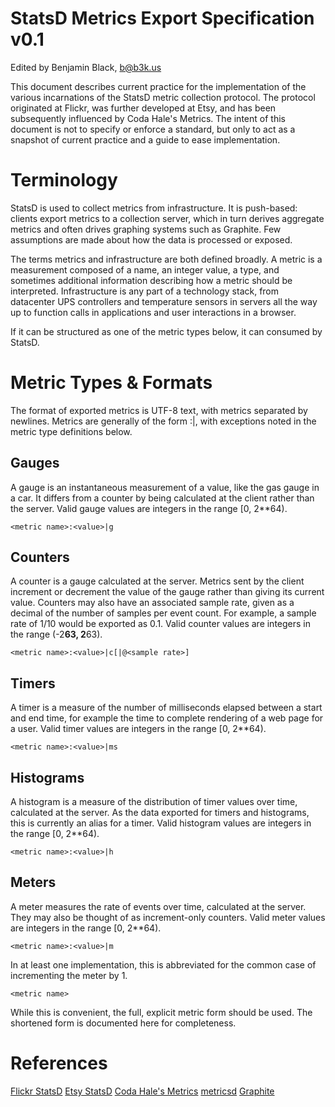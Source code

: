 StatsD Metrics Export Specification v0.1
========================================

Edited by Benjamin Black, <b@b3k.us>

This document describes current practice for the implementation of the various incarnations of the StatsD metric collection protocol.  The protocol originated at Flickr, was further developed at Etsy, and has been subsequently influenced by Coda Hale's Metrics.  The intent of this document is not to specify or enforce a standard, but only to act as a snapshot of current practice and a guide to ease implementation.


Terminology
===========

StatsD is used to collect metrics from infrastructure.  It is push-based: clients export metrics to a collection server, which in turn derives aggregate metrics and often drives graphing systems such as Graphite.  Few assumptions are made about how the data is processed or exposed.

The terms metrics and infrastructure are both defined broadly.  A metric is a measurement composed of a name, an integer value, a type, and sometimes additional information describing how a metric should be interpreted.  Infrastructure is any part of a technology stack, from datacenter UPS controllers and temperature sensors in servers all the way up to function calls in applications and user interactions in a browser.

If it can be structured as one of the metric types below, it can consumed by StatsD.


Metric Types & Formats
======================

The format of exported metrics is UTF-8 text, with metrics separated by newlines.  Metrics are generally of the form <metric name>:<value>|<type>, with exceptions noted in the metric type definitions below.

Gauges
------

A gauge is an instantaneous measurement of a value, like the gas gauge in a car.  It differs from a counter by being calculated at the client rather than the server.  Valid gauge values are integers in the range [0, 2**64).

	<metric name>:<value>|g

Counters
--------

A counter is a gauge calculated at the server.  Metrics sent by the client increment or decrement the value of the gauge rather than giving its current value.  Counters may also have an associated sample rate, given as a decimal of the number of samples per event count.  For example, a sample rate of 1/10 would be exported as 0.1.   Valid counter values are integers in the range (-2**63, 2**63).

	<metric name>:<value>|c[|@<sample rate>]

Timers
------

A timer is a measure of the number of milliseconds elapsed between a start and end time, for example the time to complete rendering of a web page for a user.  Valid timer values are integers in the range [0, 2**64).

	<metric name>:<value>|ms

Histograms
----------

A histogram is a measure of the distribution of timer values over time, calculated at the server.  As the data exported for timers and histograms, this is currently an alias for a timer.  Valid histogram values are integers in the range [0, 2**64).

	<metric name>:<value>|h

Meters
------

A meter measures the rate of events over time, calculated at the server.  They may also be thought of as increment-only counters.  Valid meter values are integers in the range [0, 2**64).

	<metric name>:<value>|m

In at least one implementation, this is abbreviated for the common case of incrementing the meter by 1.

	<metric name>

While this is convenient, the full, explicit metric form should be used.  The shortened form is documented here for completeness.


References
==========

[Flickr StatsD](http://code.flickr.com/blog/2008/10/27/counting-timing/)
[Etsy StatsD](https://github.com/etsy/statsd)
[Coda Hale's Metrics](http://metrics.codahale.com/)
[metricsd](https://github.com/mojodna/metricsd)
[Graphite](http://graphite.wikidot.com/)

